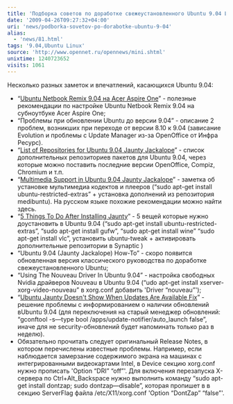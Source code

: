 ```yaml
---
title: 'Подборка советов по доработке свежеустановленного Ubuntu 9.04 Linux'
date: '2009-04-26T09:27:32+04:00'
uri: 'news/podborka-sovetov-po-dorabotke-ubuntu-9-04'
alias: 
  - 'news/81.html'
tags: '9.04,Ubuntu Linux'
source: 'http://www.opennet.ru/opennews/mini.shtml'
unixtime: 1240723652
visits: 1061
---
```

Несколько разных заметок и впечатлений, касающихся Ubuntu 9.04:

*   “[Ubuntu Netbook Remix 9.04 на Acer Aspire One](http://ubuntueasy.com/ustanovka/ubuntu-netbook-remix-904-na-acer-aspire-one)” - полезные рекомендации по настройке Ubuntu Netbook Remix 9.04 на субноутбуке Acer Aspire One;
*   “Проблемы при обновлении Ubuntu до версии 9.04” - описание 2 проблем, возникших при переходе от версии 8.10 к 9.04 (зависание Evolution и проблемы с Update Manager из-за OpenOffice от Инфра Ресурс).
*   “[List of Repositories for Ubuntu 9.04 Jaunty Jackalope](http://linuxpoison.blogspot.com/2009/04/list-of-repositories-for-ubuntu-904.html)”  - список дополнительных репозиториев пакетов для Ubuntu 9.04, через которые можно поставить последние версии OpenOffice, Compiz, Chromium и т.п.
*   “[Multimedia Support in Ubuntu 9.04 Jaunty Jackalope](http://linuxpoison.blogspot.com/2009/04/multimedia-support-in-ubuntu-904-jaunty.html)” - заметка об установке мультимедиа кодектов и плееров (“sudo apt-get install ubuntu-restricted-extras” + установка дополнений из репозитория medibuntu). На русском языке похожие рекомендации можно найти здесь.
*   “[5 Things To Do After Installing Jaunty](http://helpforlinux.blogspot.com/2009/04/5-things-to-do-after-installing-jaunty.html)” - 5 вещей которые нужно доустановить в Ubuntu 9.04 (“sudo apt-get install ubuntu-restricted-extras”, “sudo apt-get install gufw”, “sudo apt-get install wine” “sudo apt-get install vlc”, установить ubuntu-tweak + активировать дополнительные репозитории в Synaptic )
*   “Ubuntu 9.04 (Jaunty Jackalope) How-To” - скоро появится обновленная версия классического руководства по доработке свежеустановленного Ubuntu;
*   “Using The Nouveau Driver In Ubuntu 9.04” - настройка свободных Nvidia драйверов Nouveau в Ubuntu 9.04 (“udo apt-get install xserver-xorg-video-nouveau” в xorg.conf добавить 'Driver “nouveau”');
*   “[Ubuntu Jaunty Doesn't Show When Updates Are Available Fix](http://webupd8.blogspot.com/2009/04/ubuntu-jaunty-doesnt-show-when-updates.html)” - решение проблемы с информированием о наличии обновлений вUbuntu 9.04 (для переключения на старый менеджер обновлений: “gconftool -s—type bool /apps/update-notifier/auto\_launch false”, иначе для не security-обновлений будет напоминать только раз в неделю).
*   Обязательно прочитать следует оригинальный Release Notes, в котором перечислены известные проблемы. Например, если наблюдается замерзание содержимого экрана на машинах с интегрированными видеокартами Intel, в Device секцию xorg.conf нужно прописать 'Option “DRI” “off”'. Для включения перезапуска X-сервера по Ctrl+Alt\_Backspace нужно выполнить команду “sudo apt-get install dontzap; sudo dontzap—disable”, которая пропишет в в секцию ServerFlag файла /etc/X11/xorg.conf 'Option “DontZap” “false”'.

